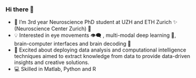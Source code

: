 ### Hi there 🤗 

<!--
**MartynaPlomecka/MartynaPlomecka** is a ✨ _special_ ✨ repository because its `README.md` (this file) appears on your GitHub profile.
-->

- 🔭 I’m 3rd year Neuroscience PhD student at UZH and ETH Zurich ✨ (Neuroscience Center Zurich)  🧠 
- :bulb: Interested in eye movements 👁️‍🗨️ , multi-modal deep learning :rocket:, brain-computer interfaces and brain decoding 🎯
- 🌱 Excited about deploying data analysis and computational intelligence techniques aimed to extract knowledge from data to provide data-driven insights and creative solutions.
- :computer: Skilled in Matlab, Python and R


